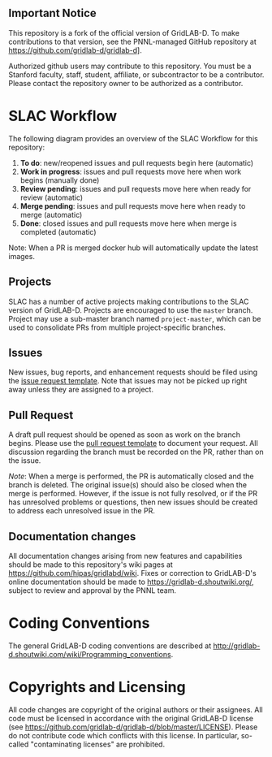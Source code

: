 ## Important Notice

This repository is a fork of the official version of GridLAB-D.  To make contributions to that version, see the PNNL-managed GitHub repository at https://github.com/gridlab-d/gridlab-d].

Authorized github users may contribute to this repository. You must be a Stanford faculty, staff, student, affiliate, or subcontractor to be a contributor.  Please contact the repository owner to be authorized as a contributor.

# SLAC Workflow
The following diagram provides an overview of the SLAC Workflow for this repository:
1. **To do**: new/reopened issues and pull requests begin here (automatic)
2. **Work in progress**: issues and pull requests move here when work begins (manually done)
3. **Review pending**: issues and pull requests move here when ready for review (automatic)
4. **Merge pending**: issues and pull requests move here when ready to merge (automatic)
5. **Done**: closed issues and pull requests move here when merge is completed (automatic)

Note: When a PR is merged docker hub will automatically update the latest images.

## Projects

SLAC has a number of active projects making contributions to the SLAC version of GridLAB-D.  Projects are encouraged to use the `master` branch. Project may use a sub-master branch named `project-master`, which can be used to consolidate PRs from multiple project-specific branches.

## Issues

New issues, bug reports, and enhancement requests should be filed using the [issue request template](issue_template.md).  Note that issues may not be picked up right away unless they are assigned to a project.

## Pull Request

A draft pull request should be opened as soon as work on the branch begins.  Please use the [pull request template](pull_request_template.md) to document your request. All discussion regarding the branch must be recorded on the PR, rather than on the issue.  

_Note_: When a merge is performed, the PR is automatically closed and the branch is deleted. The original issue(s) should also be closed when the merge is performed.  However, if the issue is not fully resolved, or if the PR has unresolved problems or questions, then new issues should be created to address each unresolved issue in the PR. 

## Documentation changes

All documentation changes arising from new features and capabilities should be made to this repository's wiki pages at https://github.com/hipas/gridlabd/wiki. Fixes or correction to GridLAB-D's online documentation should be made to https://gridlab-d.shoutwiki.org/, subject to review and approval by the PNNL team.

# Coding Conventions

The general GridLAB-D coding conventions are described at http://gridlab-d.shoutwiki.com/wiki/Programming_conventions.

# Copyrights and Licensing

All code changes are copyright of the original authors or their assignees.  All code must be licensed in accordance with the original GridLAB-D license (see https://github.com/gridlab-d/gridlab-d/blob/master/LICENSE).  Please do not contribute code which conflicts with this license. In particular, so-called "contaminating licenses" are prohibited.

